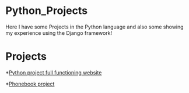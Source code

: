 # Python_Projects
 
 Here I have some Projects in the Python language and also some showing my experience using the Django framework!
 
 # Projects
 
 
*[Python project full functioning website](https://github.com/cindy123jl/Python_Projects/tree/main/DjangoCheckbookProject)

*[Phonebook project](https://github.com/cindy123jl/Python_Projects/blob/main/phonebook_main.py)
